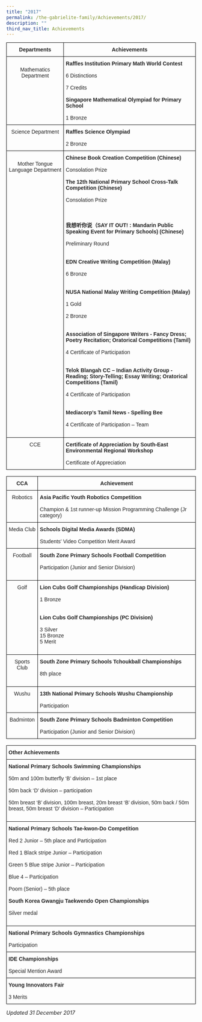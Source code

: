 ```yaml
---
title: "2017"
permalink: /the-gabrielite-family/Achievements/2017/
description: ""
third_nav_title: Achievements
---
```

<style type="text/css">
.tg  {border-collapse:collapse;border-spacing:0;margin:0px auto;}
.tg td{border-color:black;border-style:solid;border-width:1px;font-family:Arial, sans-serif;font-size:14px;
  overflow:hidden;padding:10px 5px;word-break:normal;}
.tg th{border-color:black;border-style:solid;border-width:1px;font-family:Arial, sans-serif;font-size:14px;
  font-weight:normal;overflow:hidden;padding:10px 5px;word-break:normal;}
.tg .tg-s2rg{color:#222;font-weight:bold;text-align:center;vertical-align:top}
.tg .tg-vo25{color:#222;text-align:center;vertical-align:top}
.tg .tg-brl1{color:#222;text-align:left;vertical-align:top}
</style>
<table class="tg">
<tbody>
  <tr>
    <td class="tg-s2rg">Departments</td>
    <td class="tg-s2rg">Achievements</td>
  </tr>
  <tr>
    <td class="tg-vo25"><br>Mathematics Department<br></td>
    <td class="tg-brl1"><span style="font-weight:bold">Raffles Institution Primary Math World Contest </span><br><br>6 Distinctions<br><br>7 Credits    <br><br><span style="font-weight:bold">Singapore Mathematical Olympiad for Primary School</span><br><br>1 Bronze<br></td>
  </tr>
  <tr>
    <td class="tg-vo25">Science Department <br></td>
    <td class="tg-brl1"><span style="font-weight:bold">Raffles Science Olympiad</span><br><br>2 Bronze<br></td>
  </tr>
  <tr>
    <td class="tg-vo25"><br>Mother Tongue Language Department <br></td>
    <td class="tg-brl1"><span style="font-weight:bold">Chinese Book Creation Competition (Chinese)</span><br><br>Consolation Prize<br><br><span style="font-weight:bold">The 12th National Primary School Cross-Talk Competition (Chinese)</span><br><br>Consolation Prize<br><br><br><br><span style="font-weight:bold">我想听你说（SAY IT OUT! : Mandarin Public Speaking Event for Primary Schools) (Chinese)</span><br><br>Preliminary Round<br><br><br><span style="font-weight:bold">EDN Creative Writing Competition (Malay)</span><br><br>6 Bronze<br><br><br><span style="font-weight:bold">NUSA National Malay Writing Competition (Malay)</span><br><br>1 Gold<br><br>2 Bronze<br><br><br><span style="font-weight:bold">Association of Singapore Writers - Fancy Dress; Poetry Recitation; Oratorical Competitions (Tamil)</span><br><br>4 Certificate of Participation<br><br><br><span style="font-weight:bold">Telok Blangah CC – Indian Activity Group - Reading; Story-Telling; Essay Writing; Oratorical Competitions (Tamil)</span><br><br>4 Certificate of Participation<br><br><br><span style="font-weight:bold">Mediacorp’s Tamil News - Spelling Bee</span><br><br>4 Certificate of Participation – Team<br><br></td>
  </tr>
  <tr>
    <td class="tg-vo25">CCE</td>
    <td class="tg-brl1"><span style="font-weight:bold">Certificate of Appreciation by South-East Environmental Regional Workshop</span><br><br>Certificate of Appreciation</td>
  </tr>
</tbody>
</table>

<br>


<style type="text/css">
.tg  {border-collapse:collapse;border-spacing:0;margin:0px auto;}
.tg td{border-color:black;border-style:solid;border-width:1px;font-family:Arial, sans-serif;font-size:14px;
  overflow:hidden;padding:10px 5px;word-break:normal;}
.tg th{border-color:black;border-style:solid;border-width:1px;font-family:Arial, sans-serif;font-size:14px;
  font-weight:normal;overflow:hidden;padding:10px 5px;word-break:normal;}
.tg .tg-s2rg{color:#222;font-weight:bold;text-align:center;vertical-align:top}
.tg .tg-vo25{color:#222;text-align:center;vertical-align:top}
.tg .tg-brl1{color:#222;text-align:left;vertical-align:top}
</style>
<table class="tg">
<tbody>
  <tr>
    <td class="tg-s2rg">CCA</td>
    <td class="tg-s2rg">Achievement </td>
  </tr>
  <tr>
    <td class="tg-vo25">Robotics</td>
    <td class="tg-brl1"><span style="font-weight:bold">Asia Pacific Youth Robotics Competition</span><br><br>Champion &amp; 1st runner-up Mission Programming Challenge (Jr category)<br></td>
  </tr>
  <tr>
    <td class="tg-vo25">Media Club</td>
    <td class="tg-brl1"><span style="font-weight:bold">Schools Digital Media Awards (SDMA)</span><br><br>Students' Video Competition Merit Award<br></td>
  </tr>
  <tr>
    <td class="tg-vo25"> Football</td>
    <td class="tg-brl1"><span style="font-weight:bold">South Zone Primary Schools Football Competition    </span><br><span style="font-weight:bold"> </span><br>Participation (Junior and Senior Division)<br><br></td>
  </tr>
  <tr>
    <td class="tg-vo25">Golf</td>
    <td class="tg-brl1"><span style="font-weight:bold">Lion Cubs Golf Championships (Handicap Division)</span><br><br>1 Bronze<br><br><br><span style="font-weight:bold">Lion Cubs Golf Championships (PC Division)</span><br><br>3 Silver<br>15 Bronze<br>5 Merit<br><br></td>
  </tr>
  <tr>
    <td class="tg-vo25"> Sports Club</td>
    <td class="tg-brl1"><span style="font-weight:bold">South Zone Primary Schools Tchoukball Championships</span><br><br>8th place<br><br></td>
  </tr>
  <tr>
    <td class="tg-vo25">Wushu</td>
    <td class="tg-brl1"><span style="font-weight:bold">13th National Primary Schools Wushu Championship</span><br><br>Participation<br></td>
  </tr>
  <tr>
    <td class="tg-vo25">Badminton</td>
    <td class="tg-brl1"><span style="font-weight:bold">South Zone Primary Schools Badminton Competition</span><br><br>Participation (Junior and Senior Division)</td>
  </tr>
</tbody>
</table>

<br>

<style type="text/css">
.tg  {border-collapse:collapse;border-spacing:0;margin:0px auto;}
.tg td{border-color:black;border-style:solid;border-width:1px;font-family:Arial, sans-serif;font-size:14px;
  overflow:hidden;padding:10px 5px;word-break:normal;}
.tg th{border-color:black;border-style:solid;border-width:1px;font-family:Arial, sans-serif;font-size:14px;
  font-weight:normal;overflow:hidden;padding:10px 5px;word-break:normal;}
.tg .tg-v41i{color:#222;font-weight:bold;text-align:left;vertical-align:top}
.tg .tg-brl1{color:#222;text-align:left;vertical-align:top}
</style>
<table class="tg">
<tbody>
  <tr>
    <td class="tg-v41i">Other Achievements</td>
  </tr>
  <tr>
    <td class="tg-brl1"><span style="font-weight:bold">National Primary Schools Swimming Championships</span><br><br>50m and 100m butterfly ‘B’ division – 1st place<br><br>50m back ‘D’ division – participation<br><br>50m breast ‘B’ division, 100m breast, 20m breast ‘B’ division, 50m back / 50m breast, 50m breast ‘D’ division – Participation<br><br></td>
  </tr>
  <tr>
    <td class="tg-brl1"><span style="font-weight:bold">National Primary Schools Tae-kwon-Do Competition</span><br><br>Red 2 Junior – 5th place and Participation<br><br>Red 1 Black stripe Junior – Participation<br><br>Green 5 Blue stripe Junior – Participation<br><br>Blue 4 – Participation<br><br>Poom (Senior) – 5th place<br><br><span style="font-weight:bold">South Korea Gwangju Taekwendo Open Championships</span><br><br>Silver medal<br><br></td>
  </tr>
  <tr>
    <td class="tg-brl1"><span style="font-weight:bold">National Primary Schools Gymnastics Championships</span><br><br>Participation<br></td>
  </tr>
  <tr>
    <td class="tg-brl1"><span style="font-weight:bold">IDE Championships</span><br><br>Special Mention Award<br></td>
  </tr>
  <tr>
    <td class="tg-brl1"><span style="font-weight:bold">Young Innovators Fair</span><br><br>3 Merits</td>
  </tr>
</tbody>
</table>


*Updated 31 December 2017*